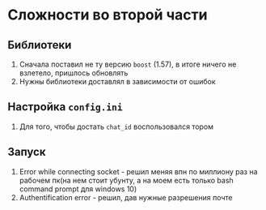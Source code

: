 # Сложности во второй части
## Библиотеки
1. Сначала поставил не ту версию `boost` (1.57), в итоге ничего не взлетело, пришлось обновлять
2. Нужны библиотеки доставлял в зависимости от ошибок
## Настройка `config.ini`
1. Для того, чтобы достать `chat_id` воспользовался тором
## Запуск
1. Error while connecting socket - решил меняя впн по миллиону раз на рабочем пк(на нем стоит убунту, а на моем есть только bash command prompt для windows 10)
2. Authentification error - решил, дав нужные разрешения почте
